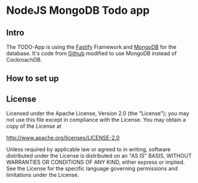 # NodeJS MongoDB Todo app

## Intro

The TODO-App is using the [Fastify](https://www.fastify.io/) Framework and [MongoDB](https://www.mongodb.com/) for the database.
It's code from [Github](https://github.com/cockroachdb/cockroachdb-todo-apps/tree/master/NodeJS_ToDoApp_kerolloz) modified to use MongoDB instead of CockroachDB.

## How to set up



## License

Licensed under the Apache License, Version 2.0 (the "License"); you may not use this file except in compliance with the License. You may obtain a copy of the License at

<http://www.apache.org/licenses/LICENSE-2.0>

Unless required by applicable law or agreed to in writing, software distributed under the License is distributed on an "AS IS" BASIS, WITHOUT WARRANTIES OR CONDITIONS OF ANY KIND, either express or implied. See the License for the specific language governing permissions and limitations under the License.

